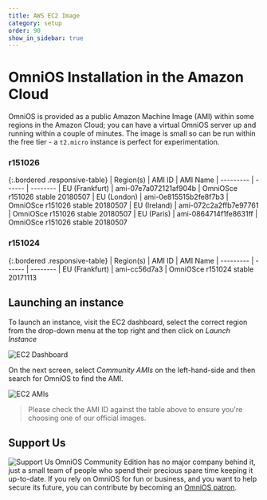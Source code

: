 ```yaml
---
title: AWS EC2 Image
category: setup
order: 90
show_in_sidebar: true
---
```


# OmniOS Installation in the Amazon Cloud

OmniOS is provided as a public Amazon Machine Image (AMI) within some
regions in the Amazon Cloud; you can have a virtual OmniOS server up and
running within a couple of minutes.
The image is small so can be run within the free tier - a `t2.micro` instance
is perfect for experimentation.

### r151026

{:.bordered .responsive-table}
| Region(s) | AMI ID | AMI Name
| --------- | ------ | --------
| EU (Frankfurt)	| ami-07e7a072121af904b | OmniOSce r151026 stable 20180507
| EU (London)		| ami-0e815515b2fe8f7b3 | OmniOSce r151026 stable 20180507
| EU (Ireland)		| ami-072c2a2ffb7e97761 | OmniOSce r151026 stable 20180507
| EU (Paris)		| ami-0864714f1fe8631ff | OmniOSce r151026 stable 20180507

### r151024

{:.bordered .responsive-table}
| Region(s) | AMI ID | AMI Name
| --------- | ------ | --------
| EU (Frankfurt)	| ami-cc56d7a3 | OmniOSce r151024 stable 20171113

## Launching an instance

To launch an instance, visit the EC2 dashboard, select the correct region
from the drop-down menu at the top right and then click on _Launch Instance_

![EC2 Dashboard](../assets/images/ec2_launch.png?raw=true "EC2 Dashboard")

On the next screen, select _Community AMIs_ on the left-hand-side and then
search for OmniOS to find the AMI.

![EC2 AMIs](../assets/images/ec2_ami.png?raw=true "EC2 AMIs")

> Please check the AMI ID against the table above to ensure you're choosing
> one of our official images.

## Support Us

<a href="https://omniosce.org/patron">
<img src="https://omniosce.org/assets/images/support.png" alt="Support Us" align="left">
</a>

OmniOS Community Edition has no major company behind it, just a small
team of people who spend their precious spare time keeping it up-to-date.
If you rely on OmniOS for fun or business, and you want to help secure
its future, you can contribute by becoming an
[OmniOS patron](https://omniosce.org/patron).


